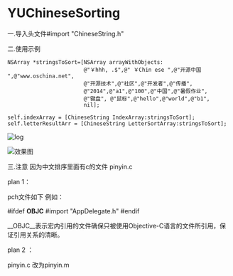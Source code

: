 # YUChineseSorting

一.导入头文件#import "ChineseString.h"

二.使用示例

    NSArray *stringsToSort=[NSArray arrayWithObjects:
                            @"￥hhh, .$",@" ￥Chin ese ",@"开源中国 ",@"www.oschina.net",
                            @"开源技术",@"社区",@"开发者",@"传播",
                            @"2014",@"a1",@"100",@"中国",@"暑假作业",
                            @"键盘", @"鼠标",@"hello",@"world",@"b1",
                            nil];
    
    self.indexArray = [ChineseString IndexArray:stringsToSort];
    self.letterResultArr = [ChineseString LetterSortArray:stringsToSort];
    
  
  ![log](http://static.oschina.net/uploads/space/2015/1110/095952_dh2k_868062.png)

  ![效果图](http://static.oschina.net/uploads/space/2014/0304/163611_Wclh_868062.png)

三.注意
因为中文排序里面有c的文件 pinyin.c

plan 1：

pch文件如下
例如：

#ifdef __OBJC__
#import "AppDelegate.h"
#endif

__OBJC__表示宏内引用的文件确保只被使用Objective-C语言的文件所引用，保证引用关系的清晰。

plan 2 ：

pinyin.c 改为pinyin.m
